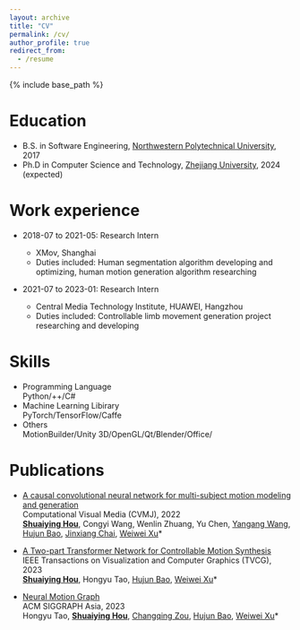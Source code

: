 ```yaml
---
layout: archive
title: "CV"
permalink: /cv/
author_profile: true
redirect_from:
  - /resume
---
```


{% include base_path %}


Education
======
* B.S. in Software Engineering, [Northwestern Polytechnical University](https://www.nwpu.edu.cn/), 2017
* Ph.D in Computer Science and Technology, [Zhejiang University](https://www.zju.edu.cn/), 2024 (expected)

Work experience
======
* 2018-07 to 2021-05: Research Intern
  * XMov, Shanghai
  * Duties included: Human segmentation algorithm developing and optimizing, human motion generation algorithm researching

* 2021-07 to 2023-01: Research Intern
  * Central Media Technology Institute, HUAWEI, Hangzhou
  * Duties included: Controllable limb movement generation project researching and developing
  
Skills
======
* Programming Language\
  Python/++/C#
* Machine Learning Libirary\
  PyTorch/TensorFlow/Caffe
* Others\
  MotionBuilder/Unity 3D/OpenGL/Qt/Blender/Office/

Publications
======
* [A causal convolutional neural network for multi-subject motion modeling and generation](https://link.springer.com/article/10.1007/s41095-022-0307-3)\
Computational Visual Media (CVMJ), 2022\
[**Shuaiying Hou**](https://houericsy.github.io/ShuaiyingHou/), Congyi Wang, Wenlin Zhuang, Yu Chen, [Yangang Wang](https://www.yangangwang.com/), [Hujun Bao](http://www.cad.zju.edu.cn/home/bao/), [Jinxiang Chai](https://scholar.google.com/citations?user=OcN1_gwAAAAJ&hl=zh-CN), [Weiwei Xu](http://www.cad.zju.edu.cn/home/weiweixu/weiweixu_en.htm)<span class="toggle-info" onclick="toggleInfo()">*</span>
<!-- <div class="info" id="info">corresponding author</div> -->

* [A Two-part Transformer Network for Controllable Motion Synthesis](https://ieeexplore.ieee.org/document/10147861)\
IEEE Transactions on Visualization and Computer Graphics (TVCG), 2023\
[**Shuaiying Hou**](https://houericsy.github.io/ShuaiyingHou/), Hongyu Tao, [Hujun Bao](http://www.cad.zju.edu.cn/home/bao/), [Weiwei Xu](http://www.cad.zju.edu.cn/home/weiweixu/weiweixu_en.htm)<span class="toggle-info" onclick="toggleInfo()">*</span>
<!-- <div class="info" id="info">corresponding author</div> -->

* [Neural Motion Graph](https://dl.acm.org/doi/10.1145/3610548.3618181)\
ACM SIGGRAPH Asia, 2023\
Hongyu Tao, [**Shuaiying Hou**](https://houericsy.github.io/ShuaiyingHou/), [Changqing Zou](https://changqingzou.weebly.com/), [Hujun Bao](http://www.cad.zju.edu.cn/home/bao/), [Weiwei Xu](http://www.cad.zju.edu.cn/home/weiweixu/weiweixu_en.htm)<span class="toggle-info" onclick="toggleInfo()">*</span>
<div class="info" id="info">corresponding author</div>



<!-- Publications
======
  <ul>{% for post in site.publications %}
    {% include archive-single-cv.html %}
  {% endfor %}</ul> -->

<script>
function toggleInfo() {
    var info = document.getElementById("info");
    info.style.display = (info.style.display === "none" || info.style.display === "") ? "block" : "none";
}
</script>

<style>
span.toggle-info {
    cursor: pointer;
}

div.info {
    display: none;
    margin-left: 5px;
}
</style>
